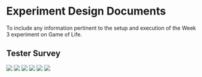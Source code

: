 # Experiment Design Documents

To include any information pertinent to the setup and execution of the Week 3 experiment on Game of Life.

## Tester Survey

![](survey1.png)
![](survey2.png)
![](survey3.png)
![](survey4.png)
![](survey5.png)
![](survey6.png)
